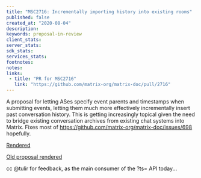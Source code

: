 ```yaml
---
title: "MSC2716: Incrementally importing history into existing rooms"
published: false
created_at: "2020-08-04"
description:
keywords: proposal-in-review
client_stats:
server_stats:
sdk_stats:
services_stats:
footnotes:
notes:
links:
 - title: "PR for MSC2716"
   link: "https://github.com/matrix-org/matrix-doc/pull/2716"
---
```

A proposal for letting ASes specify event parents and timestamps when submitting events, letting them much more effectively incrementally insert past conversation history.  This is getting increasingly topical given the need to bridge existing conversation archives from existing chat systems into Matrix.  Fixes most of https://github.com/matrix-org/matrix-doc/issues/698 hopefully.

[Rendered](https://github.com/matrix-org/matrix-doc/blob/matthew/msc2716/proposals/2716-batch-send-historical-messages.md)

[Old proposal rendered](https://github.com/matrix-org/matrix-doc/blob/b448452ab71f7a4570a2a564ed9d83eecc23f1b8/proposals/2716-importing-history-into-existing-rooms.md)

cc @tulir for feedback, as the main consumer of the ?ts= API today...
